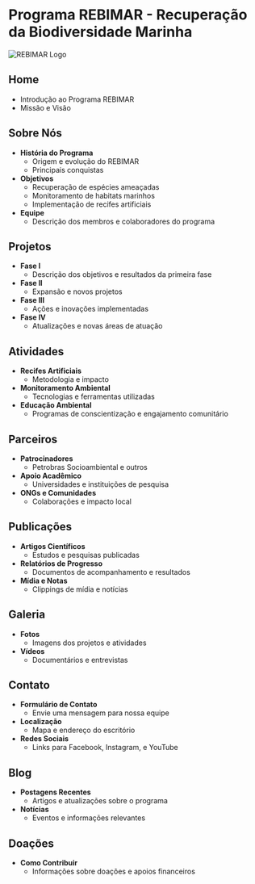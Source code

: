 # Programa REBIMAR - Recuperação da Biodiversidade Marinha

![REBIMAR Logo](link_para_logo)

## **Home**
- Introdução ao Programa REBIMAR
- Missão e Visão

## **Sobre Nós**
- **História do Programa**
  - Origem e evolução do REBIMAR
  - Principais conquistas
- **Objetivos**
  - Recuperação de espécies ameaçadas
  - Monitoramento de habitats marinhos
  - Implementação de recifes artificiais
- **Equipe**
  - Descrição dos membros e colaboradores do programa

## **Projetos**
- **Fase I**
  - Descrição dos objetivos e resultados da primeira fase
- **Fase II**
  - Expansão e novos projetos
- **Fase III**
  - Ações e inovações implementadas
- **Fase IV**
  - Atualizações e novas áreas de atuação

## **Atividades**
- **Recifes Artificiais**
  - Metodologia e impacto
- **Monitoramento Ambiental**
  - Tecnologias e ferramentas utilizadas
- **Educação Ambiental**
  - Programas de conscientização e engajamento comunitário

## **Parceiros**
- **Patrocinadores**
  - Petrobras Socioambiental e outros
- **Apoio Acadêmico**
  - Universidades e instituições de pesquisa
- **ONGs e Comunidades**
  - Colaborações e impacto local

## **Publicações**
- **Artigos Científicos**
  - Estudos e pesquisas publicadas
- **Relatórios de Progresso**
  - Documentos de acompanhamento e resultados
- **Mídia e Notas**
  - Clippings de mídia e notícias

## **Galeria**
- **Fotos**
  - Imagens dos projetos e atividades
- **Vídeos**
  - Documentários e entrevistas

## **Contato**
- **Formulário de Contato**
  - Envie uma mensagem para nossa equipe
- **Localização**
  - Mapa e endereço do escritório
- **Redes Sociais**
  - Links para Facebook, Instagram, e YouTube

## **Blog**
- **Postagens Recentes**
  - Artigos e atualizações sobre o programa
- **Notícias**
  - Eventos e informações relevantes

## **Doações**
- **Como Contribuir**
  - Informações sobre doações e apoios financeiros

